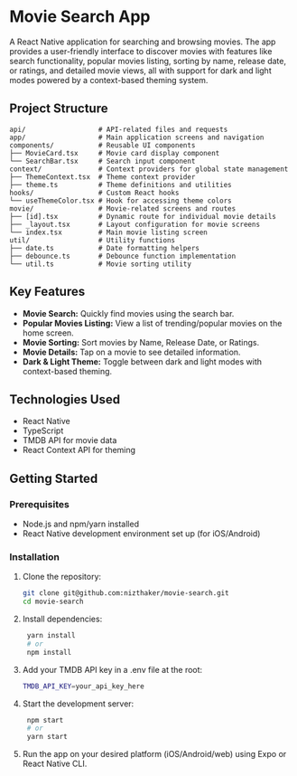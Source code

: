 # Movie Search App

A React Native application for searching and browsing movies. The app provides a user-friendly interface to discover movies with features like search functionality, popular movies listing, sorting by name, release date, or ratings, and detailed movie views, all with support for dark and light modes powered by a context-based theming system.

## Project Structure

```
api/                  # API-related files and requests
app/                  # Main application screens and navigation
components/           # Reusable UI components
├── MovieCard.tsx     # Movie card display component
└── SearchBar.tsx     # Search input component
context/              # Context providers for global state management
├── ThemeContext.tsx  # Theme context provider
├── theme.ts          # Theme definitions and utilities
hooks/                # Custom React hooks
└── useThemeColor.tsx # Hook for accessing theme colors
movie/                # Movie-related screens and routes
├── [id].tsx          # Dynamic route for individual movie details
├── _layout.tsx       # Layout configuration for movie screens
└── index.tsx         # Main movie listing screen
util/                 # Utility functions
├── date.ts           # Date formatting helpers
├── debounce.ts       # Debounce function implementation
└── util.ts           # Movie sorting utility

```

## Key Features

- **Movie Search:** Quickly find movies using the search bar.
- **Popular Movies Listing:** View a list of trending/popular movies on the home screen.
- **Movie Sorting:** Sort movies by Name, Release Date, or Ratings.
- **Movie Details:** Tap on a movie to see detailed information.
- **Dark & Light Theme:** Toggle between dark and light modes with context-based theming.

## Technologies Used

- React Native
- TypeScript
- TMDB API for movie data
- React Context API for theming

## Getting Started

### Prerequisites

- Node.js and npm/yarn installed
- React Native development environment set up (for iOS/Android)

### Installation

1. Clone the repository:

   ```bash
   git clone git@github.com:nizthaker/movie-search.git
   cd movie-search
   ```

2. Install dependencies:
   ```bash
    yarn install
    # or
    npm install
   ```
3. Add your TMDB API key in a .env file at the root:
   ```bash
   TMDB_API_KEY=your_api_key_here
   ```
4. Start the development server:
   ```bash
    npm start
    # or
    yarn start
   ```
5. Run the app on your desired platform (iOS/Android/web) using Expo or React Native CLI.
